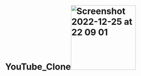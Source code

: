 # YouTube_Clone<img width="208" alt="Screenshot 2022-12-25 at 22 09 01" src="https://user-images.githubusercontent.com/95639970/209482205-3e5cb1b8-2463-4a40-9982-21944f7d257c.png">
